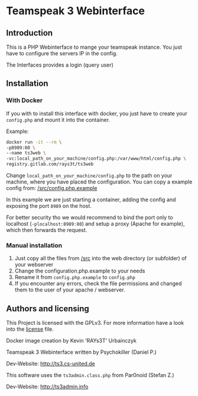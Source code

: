 # Teamspeak 3 Webinterface
## Introduction
This is a PHP Webinterface to mange your teamspeak instance.
You just have to configure the servers IP in the config.

The Interfaces provides a login (query user)

## Installation
### With Docker
If you with to install this interface with docker, 
you just have to create your `config.php` and mount it into the container.

Example:
```bash
docker run -it --rm \
-p8989:80 \
--name ts3web \
-vc:local_path_on_your_machine/config.php:/var/www/html/config.php \
registry.gitlab.com/rays3t/ts3web
```

Change `local_path_on_your_machine/config.php` to the path on your machine, 
where you have placed the configuration.
You can copy a example config from:
[/src/config.php.example](/src/config.php.example)

In this example we are just starting a container, 
adding the config and exposing the port `8989` on the host.

For better security tho we would recommend to bind the port only to localhost
(`-plocalhost:8989:80`) and setup a proxy (Apache for example), 
which then forwards the request.

### Manual installation
1. Just copy all the files from [/src](/src) into the 
web directory  (or subfolder) of your webserver
2. Change the configuration.php.example to your needs
3. Rename it from `config.php.example` to `config.php`
4. If you encounter any errors, check the file permissions and changed them 
to the user of your apache / webserver.


## Authors and licensing
This Project is licensed with the GPLv3.
For more information have a look into the [license](/license.md) file.

Docker image creation by Kevin 'RAYs3T' Urbainczyk


Teamspeak 3 Webinterface written by Psychokiller (Daniel P.)

Dev-Website: http://ts3.cs-united.de


This software uses the `ts3admin.class.php` from Par0noid (Stefan Z.)

Dev-Website: http://ts3admin.info